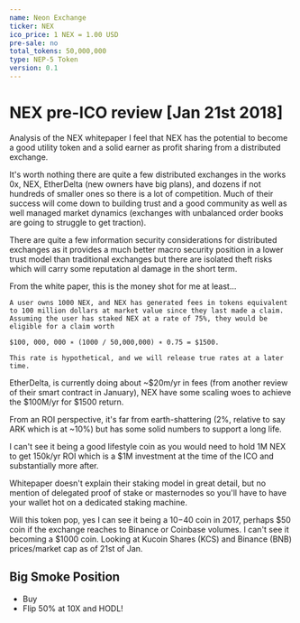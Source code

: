 ```yaml
---
name: Neon Exchange
ticker: NEX
ico_price: 1 NEX = 1.00 USD 
pre-sale: no
total_tokens: 50,000,000
type: NEP-5 Token
version: 0.1
---
```


# NEX pre-ICO review [Jan 21st 2018]

Analysis of the NEX whitepaper I feel that NEX has the potential to become a good utility token and a solid earner as profit sharing from a distributed exchange.

It's worth nothing there are quite a few distributed exchanges in the works 0x, NEX, EtherDelta (new owners have big plans), and dozens if not hundreds of smaller ones so there is a lot of competition. Much of their success will come down to building trust and a good community as well as well managed market dynamics (exchanges with unbalanced order books are going to struggle to get traction).

There are quite a few information security considerations for distributed exchanges as it provides a much better macro security position in a lower trust model than traditional exchanges but there are isolated theft risks which will carry some reputation al damage in the short term.

From the white paper, this is the money shot for me at least... 

```
A user owns 1000 NEX, and NEX has generated fees in tokens equivalent to 100 million dollars at market value since they last made a claim. Assuming the user has staked NEX at a rate of 75%, they would be eligible for a claim worth 

$100, 000, 000 ∗ (1000 / 50,000,000) ∗ 0.75 = $1500. 

This rate is hypothetical, and we will release true rates at a later time.
```

EtherDelta, is currently doing about ~$20m/yr in fees (from another review of their smart contract in January), NEX have some scaling woes to achieve the $100M/yr for $1500 return. 

From an ROI perspective, it's far from earth-shattering (2%, relative to say ARK which is at ~10%) but has some solid numbers to support a long life.  

I can't see it being a good lifestyle coin as you would need to hold 1M NEX to get 150k/yr ROI which is a $1M investment at the time of the ICO and substantially more after.

Whitepaper doesn't explain their staking model in great detail, but no mention of delegated proof of stake or masternodes so you'll have to have your wallet hot on a dedicated staking machine.

Will this token pop, yes I can see it being a $10-$40 coin in 2017, perhaps $50 coin if the exchange reaches to Binance or Coinbase volumes. I can't see it becoming a $1000 coin. Looking at Kucoin Shares (KCS) and Binance (BNB) prices/market cap as of 21st of Jan.

## Big Smoke Position

* Buy
* Flip 50% at 10X and HODL!

